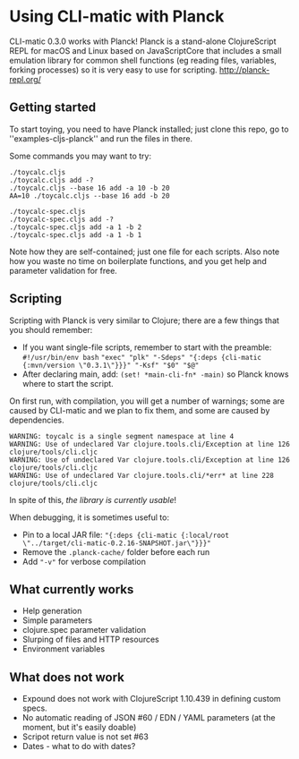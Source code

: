 # Using CLI-matic with Planck

CLI-matic 0.3.0 works with Planck! Planck is a stand-alone ClojureScript REPL for macOS and Linux based on JavaScriptCore that includes a small emulation library for common shell functions (eg reading files, variables, forking processes) so it is very easy to use for scripting. http://planck-repl.org/

## Getting started

To start toying, you need to have Planck installed; just clone this repo, go to ''examples-cljs-planck'' and run the files in there.

Some commands you may want to try:

	./toycalc.cljs
	./toycalc.cljs add -?
	./toycalc.cljs --base 16 add -a 10 -b 20
	AA=10 ./toycalc.cljs --base 16 add -b 20

	./toycalc-spec.cljs
	./toycalc-spec.cljs add -?
	./toycalc-spec.cljs add -a 1 -b 2
	./toycalc-spec.cljs add -a 1 -b 1

Note how they are self-contained; just one file for each scripts. Also note how you waste no time on boilerplate functions, and you get help and parameter validation for free.

## Scripting

Scripting with Planck is very similar to Clojure; there are a few things that you should remember:

* If you want single-file scripts, remember to start with the preamble: 
		`#!/usr/bin/env bash`
		`"exec" "plk" "-Sdeps" "{:deps {cli-matic {:mvn/version \"0.3.1\"}}}" "-Ksf" "$0" "$@"`
* After declaring main, add: `(set! *main-cli-fn* -main)` so Planck knows where to start the script.

On first run, with compilation, you will get a number of warnings; some are caused by CLI-matic and
we plan to fix them, and some  are caused by dependencies.

	WARNING: toycalc is a single segment namespace at line 4
	WARNING: Use of undeclared Var clojure.tools.cli/Exception at line 126 clojure/tools/cli.cljc
	WARNING: Use of undeclared Var clojure.tools.cli/Exception at line 126 clojure/tools/cli.cljc
	WARNING: Use of undeclared Var clojure.tools.cli/*err* at line 228 clojure/tools/cli.cljc

In spite of this, *the library is currently usable*!


When debugging, it is sometimes useful to:

* Pin to a local JAR file: `"{:deps {cli-matic {:local/root \"../target/cli-matic-0.2.16-SNAPSHOT.jar\"}}}"`
* Remove the `.planck-cache/` folder before each run
* Add `"-v"` for verbose compilation

## What currently works

* Help generation
* Simple parameters
* clojure.spec parameter validation
* Slurping of files and HTTP resources
* Environment variables

## What does not work

* Expound does not work with ClojureScript 1.10.439 in defining custom specs.
* No automatic reading of JSON #60 / EDN / YAML parameters (at the moment, but it's easily doable)
* Scripot return value is not set #63
* Dates - what to do with dates?


